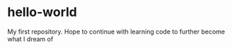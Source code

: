 # hello-world
My first repository. Hope to continue with learning code to further become what I dream of
